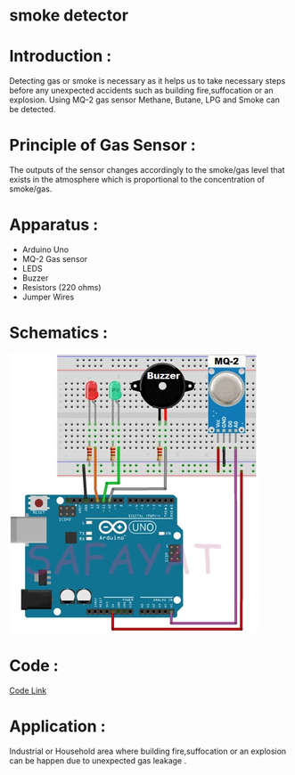 # smoke detector
# Introduction :
Detecting gas or smoke is necessary as it helps us to take necessary steps before any unexpected accidents such as building fire,suffocation or an explosion. Using MQ-2 gas sensor Methane, Butane, LPG and Smoke can be detected.
# Principle of Gas Sensor : 
The outputs of the sensor changes accordingly to the smoke/gas level that exists in the atmosphere which is proportional to the concentration of smoke/gas. 
# Apparatus : 
* Arduino Uno
* MQ-2 Gas sensor
* LEDS
* Buzzer 
* Resistors (220 ohms)
* Jumper Wires
# Schematics : 
![Schematics](Smoke_detector.jpg)
# Code : 
[Code Link](Smoke_detector.ino)
# Application : 
Industrial or Household area where building fire,suffocation or an explosion can be happen due to unexpected gas leakage .
